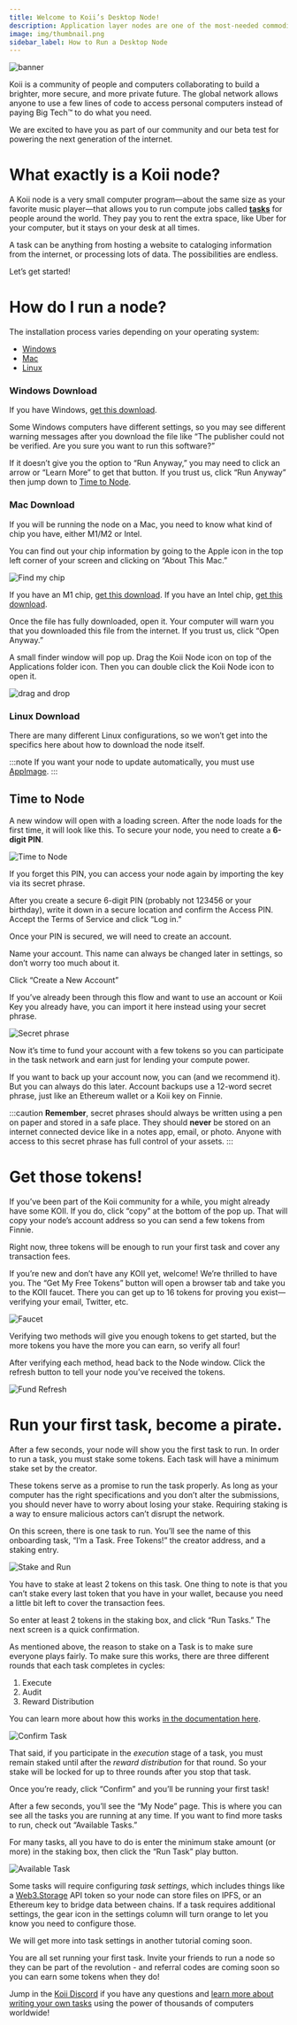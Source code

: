 ```yaml
---
title: Welcome to Koii’s Desktop Node!
description: Application layer nodes are one of the most-needed commodities in Web3.
image: img/thumbnail.png
sidebar_label: How to Run a Desktop Node
---
```


![banner](./img/Run%20a%20Task%20Node.svg)

Koii is a community of people and computers collaborating to build a brighter, more secure, and more private future. The global network allows anyone to use a few lines of code to access personal computers instead of paying Big Tech™ to do what you need.

We are excited to have you as part of our community and our beta test for powering the next generation of the internet.

# What exactly is a Koii node?

A Koii node is a very small computer program—about the same size as your favorite music player—that allows you to run compute jobs called **[tasks](/develop/koii-task-101/what-are-tasks)** for people around the world. They pay you to rent the extra space, like Uber for your computer, but it stays on your desk at all times.

A task can be anything from hosting a website to cataloging information from the internet, or processing lots of data. The possibilities are endless.

Let’s get started!

# How do I run a node?

The installation process varies depending on your operating system:

- [Windows](#windows-download)
- [Mac](#mac-download)
- [Linux](#linux-download)

### Windows Download

If you have Windows, [get this download](https://github.com/koii-network/desktop-node/releases/download/v0.2.2/koii-desktop-node-0.2.2-win.exe).

Some Windows computers have different settings, so you may see different warning messages after you download the file like “The publisher could not be verified. Are you sure you want to run this software?”

If it doesn’t give you the option to “Run Anyway,” you may need to click an arrow or “Learn More” to get that button. If you trust us, click “Run Anyway” then jump down to [Time to Node](#time-to-node).

### Mac Download

If you will be running the node on a Mac, you need to know what kind of chip you have, either M1/M2 or Intel.

You can find out your chip information by going to the Apple icon in the top left corner of your screen and clicking on “About This Mac.”

![Find my chip](./img/Find%20my%20chip.png)

If you have an M1 chip, [get this download](https://github.com/koii-network/desktop-node/releases/download/v0.2.2/koii-desktop-node-0.2.2-mac-arm64.dmg). If you have an Intel chip, [get this download](https://github.com/koii-network/desktop-node/releases/download/v0.2.2/koii-desktop-node-0.2.2-mac-x64.dmg).

Once the file has fully downloaded, open it. Your computer will warn you that you downloaded this file from the internet. If you trust us, click “Open Anyway.”

A small finder window will pop up. Drag the Koii Node icon on top of the Applications folder icon. Then you can double click the Koii Node icon to open it.

![drag and drop](./img/drag%20and%20drop.png)

### Linux Download

There are many different Linux configurations, so we won’t get into the specifics here about how to download the node itself.

:::note
If you want your node to update automatically, you must use [AppImage](https://github.com/koii-network/desktop-node/releases/download/v0.2.2/koii-desktop-node-0.2.2-linux-x86_64.AppImage).
:::

<h2 id='time-to-node' style={{fontSize: '32px'}}>Time to Node</h2>

A new window will open with a loading screen. After the node loads for the first time, it will look like this. To secure your node, you need to create a **6-digit PIN**.

![Time to Node](./img/1.%20welcome.png)

If you forget this PIN, you can access your node again by importing the key via its secret phrase.

After you create a secure 6-digit PIN (probably not 123456 or your birthday), write it down in a secure location and confirm the Access PIN. Accept the Terms of Service and click “Log in.”

Once your PIN is secured, we will need to create an account.

Name your account. This name can always be changed later in settings, so don’t worry too much about it.

Click “Create a New Account”

If you’ve already been through this flow and want to use an account or Koii Key you already have, you can import it here instead using your secret phrase.

![Secret phrase](./img/2.%20Create%20New%20account.png)

Now it’s time to fund your account with a few tokens so you can participate in the task network and earn just for lending your compute power.

If you want to back up your account now, you can (and we recommend it). But you can always do this later. Account backups use a 12-word secret phrase, just like an Ethereum wallet or a Koii key on Finnie.

:::caution
**Remember**, secret phrases should always be written using a pen on paper and stored in a safe place. They should **never** be stored on an internet connected device like in a notes app, email, or photo. Anyone with access to this secret phrase has full control of your assets.
:::

# Get those tokens!

If you’ve been part of the Koii community for a while, you might already have some KOII. If you do, click “copy” at the bottom of the pop up. That will copy your node’s account address so you can send a few tokens from Finnie.

Right now, three tokens will be enough to run your first task and cover any transaction fees.

If you’re new and don’t have any KOII yet, welcome! We’re thrilled to have you.
The “Get My Free Tokens” button will open a browser tab and take you to the KOII faucet. There you can get up to 16 tokens for proving you exist—verifying your email, Twitter, etc.

![Faucet](./img/faucet%201.png)

Verifying two methods will give you enough tokens to get started, but the more tokens you have the more you can earn, so verify all four!

After verifying each method, head back to the Node window. Click the refresh button to tell your node you’ve received the tokens.

![Fund Refresh](./img/3.%20Fund%20refresh.png)

# Run your first task, become a pirate.

After a few seconds, your node will show you the first task to run. In order to run a task, you must stake some tokens. Each task will have a minimum stake set by the creator.

These tokens serve as a promise to run the task properly. As long as your computer has the right specifications and you don’t alter the submissions, you should never have to worry about losing your stake. Requiring staking is a way to ensure malicious actors can’t disrupt the network.

On this screen, there is one task to run. You’ll see the name of this onboarding task, “I’m a Task. Free Tokens!” the creator address, and a staking entry.

![Stake and Run](./img/4.%20stake%20and%20run.png)

You have to stake at least 2 tokens on this task. One thing to note is that you can’t stake every last token that you have in your wallet, because you need a little bit left to cover the transaction fees.

So enter at least 2 tokens in the staking box, and click “Run Tasks.” The next screen is a quick confirmation.

As mentioned above, the reason to stake on a Task is to make sure everyone plays fairly. To make sure this works, there are three different rounds that each task completes in cycles:

1. Execute
2. Audit
3. Reward Distribution

You can learn more about how this works [in the documentation here](/develop/koii-task-101/what-are-tasks/gradual-consensus).

![Confirm Task](./img/5.%20confirm.png)

That said, if you participate in the _execution_ stage of a task, you must remain staked until after the _reward distribution_ for that round. So your stake will be locked for up to three rounds after you stop that task.

Once you’re ready, click “Confirm” and you’ll be running your first task!

After a few seconds, you’ll see the “My Node” page. This is where you can see all the tasks you are running at any time. If you want to find more tasks to run, check out “Available Tasks.”

For many tasks, all you have to do is enter the minimum stake amount (or more) in the staking box, then click the “Run Task” play button.

![Available Task](./img/Available%20Task.png)

Some tasks will require configuring _task settings_, which includes things like a [Web3.Storage](http://web3.storage) API token so your node can store files on IPFS, or an Ethereum key to bridge data between chains. If a task requires additional settings, the gear icon in the settings column will turn orange to let you know you need to configure those.

We will get more into task settings in another tutorial coming soon.

You are all set running your first task. Invite your friends to run a node so they can be part of the revolution - and referral codes are coming soon so you can earn some tokens when they do!

Jump in the [Koii Discord](https://discord.gg/koii) if you have any questions and [learn more about writing your own tasks](https://docs.koii.network/develop/microservices-and-tasks/what-are-tasks/) using the power of thousands of computers worldwide!
